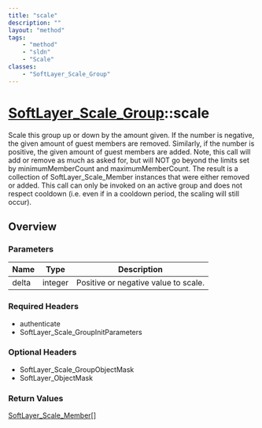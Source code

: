 ```yaml
---
title: "scale"
description: ""
layout: "method"
tags:
    - "method"
    - "sldn"
    - "Scale"
classes:
    - "SoftLayer_Scale_Group"
---
```

# [SoftLayer_Scale_Group](/reference/services/SoftLayer_Scale_Group)::scale

Scale this group up or down by the amount given. If the number is negative, the given amount of guest members are removed. Similarly, if the number is positive, the given amount of guest members are added. Note, this call will add or remove as much as asked for, but will NOT go beyond the limits set by minimumMemberCount and maximumMemberCount. The result is a collection of SoftLayer_Scale_Member instances that were either removed or added. This call can only be invoked on an active group and does not respect cooldown (i.e. even if in a cooldown period, the scaling will still occur). 


## Overview 


### Parameters 
|Name | Type | Description |
| --- | --- | --- |
|delta| integer| Positive or negative value to scale.|


### Required Headers
* authenticate
* SoftLayer_Scale_GroupInitParameters

### Optional Headers
* SoftLayer_Scale_GroupObjectMask
* SoftLayer_ObjectMask

### Return Values
<a href='/reference/datatypes/SoftLayer_Scale_Member'>SoftLayer_Scale_Member[] </a>

